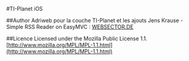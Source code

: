 #TI-Planet iOS

##Author
Adriweb pour la couche TI-Planet et les ajouts
Jens Krause -  Simple RSS Reader on EasyMVC : [WEBSECTOR.DE](http://www.websector.de)

##Licence
Licensed under the Mozilla Public License 1.1. [http://www.mozilla.org/MPL/MPL-1.1.html](http://www.mozilla.org/MPL/MPL-1.1.html)

